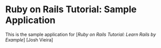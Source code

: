 # Ruby on Rails Tutorial: Sample Application

This is the sample application for
[*Ruby on Rails Tutorial: Learn Rails by Example*]
[Josh Vieira]